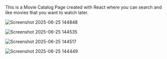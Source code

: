 This is a Movie Catalog Page created with React where you can search and like movies that you want to watch later.



![Screenshot 2025-06-25 144848](https://github.com/user-attachments/assets/3885473e-194f-4fde-9245-9b35b105380e)


![Screenshot 2025-06-25 144535](https://github.com/user-attachments/assets/777754b9-473c-4e11-addd-c72e0d8245ce)


![Screenshot 2025-06-25 144517](https://github.com/user-attachments/assets/12659e48-a09c-478e-8e30-077cfa853ac0)


![Screenshot 2025-06-25 144449](https://github.com/user-attachments/assets/9a1e8d38-4fe0-4b82-a643-a8c11f83ebfb)
